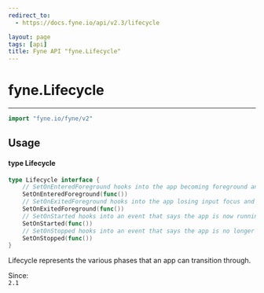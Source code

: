 ```yaml
---
redirect_to:
  - https://docs.fyne.io/api/v2.3/lifecycle

layout: page
tags: [api]
title: Fyne API "fyne.Lifecycle"
---
```



# fyne.Lifecycle
---
```go
import "fyne.io/fyne/v2"
```

## Usage

#### type Lifecycle

```go
type Lifecycle interface {
	// SetOnEnteredForeground hooks into the app becoming foreground and gaining focus.
	SetOnEnteredForeground(func())
	// SetOnExitedForeground hooks into the app losing input focus and going into the background.
	SetOnExitedForeground(func())
	// SetOnStarted hooks into an event that says the app is now running.
	SetOnStarted(func())
	// SetOnStopped hooks into an event that says the app is no longer running.
	SetOnStopped(func())
}
```

Lifecycle represents the various phases that an app can transition through.


<div class="since">Since: <code>
2.1</code></div>
